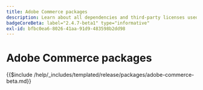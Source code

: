 ```yaml
---
title: Adobe Commerce packages
description: Learn about all dependencies and third-party licenses used in Adobe Commerce.
badgeCoreBeta: label="2.4.7-beta1" type="informative"
exl-id: bfbc0ea6-8026-41aa-91d9-483598b2dd98
---
```

# Adobe Commerce packages

{{$include /help/_includes/templated/release/packages/adobe-commerce-beta.md}}
